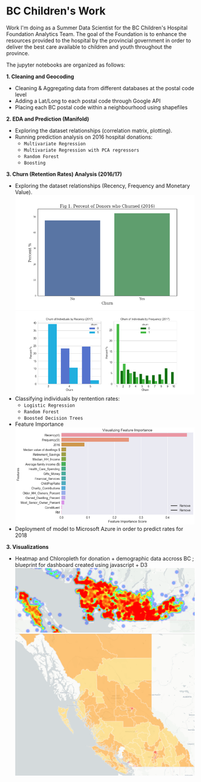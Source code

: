 # BC Children's Work

Work I'm doing as a Summer Data Scientist for the BC Children's Hospital Foundation Analytics Team. The goal of the Foundation is to enhance the resources provided to the hospital by the provincial government in order to deliver the best care available to children and youth throughout the province. 

The jupyter notebooks are organized as follows:

**1. Cleaning and Geocoding**
  - Cleaning & Aggregating data from different databases at the postal code level 
  - Adding a Lat/Long to each postal code through Google API 
  - Placing each BC postal code within a neighbourhood using shapefiles 
  
**2. EDA and Prediction (Manifold)** 
   - Exploring the dataset relationships (correlation matrix, plotting). 
   - Running prediction analysis on 2016 hospital donations: 
      * `Multivariate Regression` 
      * `Multivariate Regression with PCA regressors`
      * `Random Forest` 
      * `Boosting`

**3. Churn (Retention Rates) Analysis (2016/17)**
   - Exploring the dataset relationships (Recency, Frequency and Monetary Value). 
          ![Screenshot](churn.png)
          ![Screenshot](Rec_Freq.png)
   - Classifying individuals by rentention rates: 
      * `Logistic Regression` 
      * `Random Forest`
      * `Boosted Decision Trees`
   - Feature Importance    
          ![Screenshot](output_34_0.png)
   - Deployment of model to Microsoft Azure in order to predict rates for 2018

**3. Visualizations**
  - Heatmap and Chloropleth for donation + demographic data accross BC ; blueprint for dashboard created using javascript + D3
![Screenshot](Vancouver_heatmap.PNG)
![Screenshot](chloropleth_all_bc_1.PNG)
